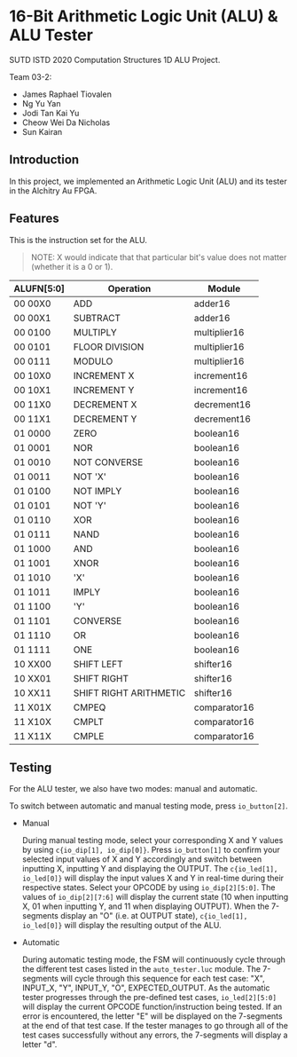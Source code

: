# 16-Bit Arithmetic Logic Unit (ALU) & ALU Tester

SUTD ISTD 2020 Computation Structures 1D ALU Project.

Team 03-2:

- James Raphael Tiovalen
- Ng Yu Yan
- Jodi Tan Kai Yu
- Cheow Wei Da Nicholas
- Sun Kairan



## Introduction

In this project, we implemented an Arithmetic Logic Unit (ALU) and its tester in the Alchitry Au FPGA.



## Features

This is the instruction set for the ALU.

> NOTE: X would indicate that that particular bit's value does not matter (whether it is a 0 or 1).

| ALUFN[5:0] | Operation              | Module       |
| ---------- | ---------------------- | ------------ |
| 00 00X0    | ADD                    | adder16      |
| 00 00X1    | SUBTRACT               | adder16      |
| 00 0100    | MULTIPLY               | multiplier16 |
| 00 0101    | FLOOR DIVISION         | multiplier16 |
| 00 0111    | MODULO                 | multiplier16 |
| 00 10X0    | INCREMENT X            | increment16  |
| 00 10X1    | INCREMENT Y            | increment16  |
| 00 11X0    | DECREMENT X            | decrement16  |
| 00 11X1    | DECREMENT Y            | decrement16  |
| 01 0000    | ZERO                   | boolean16    |
| 01 0001    | NOR                    | boolean16    |
| 01 0010    | NOT CONVERSE           | boolean16    |
| 01 0011    | NOT 'X'                | boolean16    |
| 01 0100    | NOT IMPLY              | boolean16    |
| 01 0101    | NOT 'Y'                | boolean16    |
| 01 0110    | XOR                    | boolean16    |
| 01 0111    | NAND                   | boolean16    |
| 01 1000    | AND                    | boolean16    |
| 01 1001    | XNOR                   | boolean16    |
| 01 1010    | 'X'                    | boolean16    |
| 01 1011    | IMPLY                  | boolean16    |
| 01 1100    | 'Y'                    | boolean16    |
| 01 1101    | CONVERSE               | boolean16    |
| 01 1110    | OR                     | boolean16    |
| 01 1111    | ONE                    | boolean16    |
| 10 XX00    | SHIFT LEFT             | shifter16    |
| 10 XX01    | SHIFT RIGHT            | shifter16    |
| 10 XX11    | SHIFT RIGHT ARITHMETIC | shifter16    |
| 11 X01X    | CMPEQ                  | comparator16 |
| 11 X10X    | CMPLT                  | comparator16 |
| 11 X11X    | CMPLE                  | comparator16 |



## Testing

For the ALU tester, we also have two modes: manual and automatic.

To switch between automatic and manual testing mode, press `io_button[2]`.

- Manual

  During manual testing mode, select your corresponding X and Y values by using `c{io_dip[1], io_dip[0]}`. Press `io_button[1]` to confirm your selected input values of X and Y accordingly and switch between inputting X, inputting Y and displaying the OUTPUT. The `c{io_led[1], io_led[0]}` will display the input values X and Y in real-time during their respective states. Select your OPCODE by using `io_dip[2][5:0]`. The values of `io_dip[2][7:6]` will display the current state (10 when inputting X, 01 when inputting Y, and 11 when displaying OUTPUT). When the 7-segments display an "O" (i.e. at OUTPUT state), `c{io_led[1], io_led[0]}` will display the resulting output of the ALU.

- Automatic

  During automatic testing mode, the FSM will continuously cycle through the different test cases listed in the `auto_tester.luc` module. The 7-segments will cycle through this sequence for each test case: "X", INPUT_X, "Y", INPUT_Y, "O", EXPECTED_OUTPUT. As the automatic tester progresses through the pre-defined test cases, `io_led[2][5:0]` will display the current OPCODE function/instruction being tested. If an error is encountered, the letter "E" will be displayed on the 7-segments at the end of that test case. If the tester manages to go through all of the test cases successfully without any errors, the 7-segments will display a letter "d".

